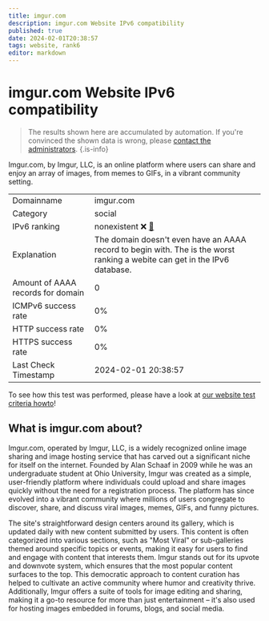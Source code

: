```yaml
---
title: imgur.com
description: imgur.com Website IPv6 compatibility
published: true
date: 2024-02-01T20:38:57
tags: website, rank6
editor: markdown
---
```


# imgur.com Website IPv6 compatibility

> The results shown here are accumulated by automation. If you're convinced the shown data is wrong, please [contact the administrators](/howto/chat). 
{.is-info}

Imgur.com, by Imgur, LLC, is an online platform where users can share and enjoy an array of images, from memes to GIFs, in a vibrant community setting.


|   |   |
| - | - |
| Domainname | imgur.com
| Category | social |
| IPv6 ranking | nonexistent :x: [🔗](/howto/ranking) |
| Explanation | The domain doesn't even have an AAAA record to begin with. The is the worst ranking a webite can get in the IPv6 database. |
| Amount of AAAA records for domain | 0 |
| ICMPv6 success rate | 0%|
| HTTP success rate | 0% |
| HTTPS success rate | 0% |
| Last Check Timestamp | 2024-02-01 20:38:57 |

To see how this test was performed, please have a look at [our website test criteria howto](/howto/testcriteria/website)!


## What is imgur.com about?
Imgur.com, operated by Imgur, LLC, is a widely recognized online image sharing and image hosting service that has carved out a significant niche for itself on the internet. Founded by Alan Schaaf in 2009 while he was an undergraduate student at Ohio University, Imgur was created as a simple, user-friendly platform where individuals could upload and share images quickly without the need for a registration process. The platform has since evolved into a vibrant community where millions of users congregate to discover, share, and discuss viral images, memes, GIFs, and funny pictures.

The site's straightforward design centers around its gallery, which is updated daily with new content submitted by users. This content is often categorized into various sections, such as "Most Viral" or sub-galleries themed around specific topics or events, making it easy for users to find and engage with content that interests them. Imgur stands out for its upvote and downvote system, which ensures that the most popular content surfaces to the top. This democratic approach to content curation has helped to cultivate an active community where humor and creativity thrive. Additionally, Imgur offers a suite of tools for image editing and sharing, making it a go-to resource for more than just entertainment – it's also used for hosting images embedded in forums, blogs, and social media.


